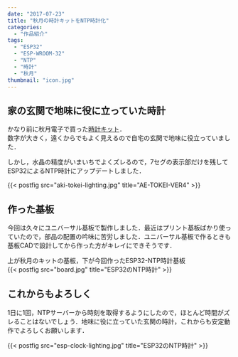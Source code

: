 ```yaml
---
date: "2017-07-23"
title: "秋月の時計キットをNTP時計化"
categories:
  - "作品紹介"
tags:
  - "ESP32"
  - "ESP-WROOM-32"
  - "NTP"
  - "時計"
  - "秋月"
thumbnail: "icon.jpg"
---
```


## 家の玄関で地味に役に立っていた時計

かなり前に秋月電子で買った[時計キット](http://akizukidenshi.com/catalog/g/gK-04379/)．  
数字が大きく，遠くからでもよく見えるので自宅の玄関で地味に役立っていました．

しかし，水晶の精度がいまいちでよくズレるので，7セグの表示部だけを残してESP32によるNTP時計にアップデートしました．

<!--more-->
{{< postfig src="aki-tokei-lighting.jpg" title="AE-TOKEI-VER4" >}}

## 作った基板

今回は久々にユニバーサル基板で製作しました．最近はプリント基板ばかり使っていたので，部品の配置の吟味に苦労しました．ユニバーサル基板で作るときも基板CADで設計してから作った方がキレイにできそうです．

上が秋月のキットの基板，下が今回作ったESP32-NTP時計基板  
{{< postfig src="board.jpg" title="ESP32のNTP時計" >}}

## これからもよろしく

1日に1回，NTPサーバーから時刻を取得するようにしたので，ほとんど時間がズレることはないでしょう．地味に役に立っていた玄関の時計，これからも安定動作でよろしくお願いします．

{{< postfig src="esp-clock-lighting.jpg" title="ESP32のNTP時計" >}}



